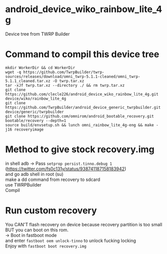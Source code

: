 # android_device_wiko_rainbow_lite_4g
Device tree from TWRP Builder

# Command to compil this device tree
```
mkdir WorkerDir && cd WorkerDir
wget -q https://github.com/TwrpBuilder/twrp-sources/releases/download/omni_twrp-5.1.1-cleaned/omni_twrp-5.1.1_cleaned.tar.xz -O twrp.tar.xz
tar -xJf twrp.tar.xz --directory ./ && rm twrp.tar.xz
git clone https://github.com/clecle226/android_device_wiko_rainbow_lite_4g.git device/wiko/rainbow_lite_4g
git clone https://github.com/TwrpBuilder/android_device_generic_twrpbuilder.git device/generic/twrpbuilder
git clone https://github.com/omnirom/android_bootable_recovery.git bootable/recovery --depth=1
source build/envsetup.sh && lunch omni_rainbow_lite_4g-eng && make -j16 recoveryimage
```
# Method to give stock recovery.img
in shell adb -> Pass ```setprop persist.tinno.debug 1```  
(https://twitter.com/fs0c131y/status/938741187158183942)  
and go adb shell in root (su)  
make a dd command from recovery to sdcard  
use TWRPBuilder  
Compil  

# Run custom recovery
You CAN'T flash recovery on device because recovery partition is too small  
BUT you can boot on this rom.  
-> Boot in fastboot mode  
and enter ```fastboot oem unlock-tinno``` to unlock fucking locking  
Enjoy with ```fastboot boot recovery.img```  
